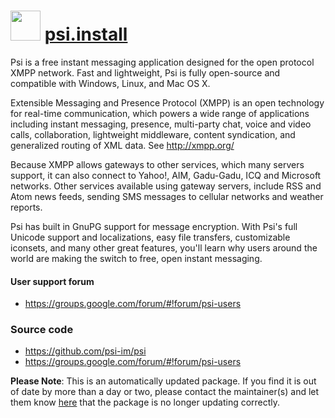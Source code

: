 # <img src="https://cdn.jsdelivr.net/gh/mkevenaar/chocolatey-packages@1a2e63eab3c9efff3dcf886a35eab66a33568f0a/icons/psi.png" width="48" height="48"/> [psi.install](https://community.chocolatey.org/packages/psi.install)

Psi is a free instant messaging application designed for the open protocol XMPP network. Fast and lightweight, Psi is fully open-source and compatible with Windows, Linux, and Mac OS X.

Extensible Messaging and Presence Protocol (XMPP) is an open technology for real-time communication, which powers a wide range of applications including instant messaging, presence, multi-party chat, voice and video calls, collaboration, lightweight middleware, content syndication, and generalized routing of XML data.  See http://xmpp.org/

Because XMPP allows gateways to other services, which many servers support, it can also connect to Yahoo!, AIM, Gadu-Gadu, ICQ and Microsoft networks. Other services available using gateway servers, include RSS and Atom news feeds, sending SMS messages to cellular networks and weather reports.

Psi has built in GnuPG support for message encryption.  With Psi's full Unicode support and localizations, easy file transfers, customizable iconsets, and many other great features, you'll learn why users around the world are making the switch to free, open instant messaging.

#### User support forum

* https://groups.google.com/forum/#!forum/psi-users

### Source code

* https://github.com/psi-im/psi
* https://groups.google.com/forum/#!forum/psi-users

**Please Note**: This is an automatically updated package. If you find it is
out of date by more than a day or two, please contact the maintainer(s) and
let them know [here](https://github.com/mkevenaar/chocolatey-packages/issues) that the package is no longer updating correctly.
